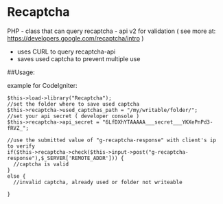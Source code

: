# Recaptcha
PHP - class that can query recaptcha - api v2 for validation
( see more at: https://developers.google.com/recaptcha/intro )

- uses CURL to query recaptcha-api
- saves used captcha to prevent multiple use

##Usage:

example  for CodeIgniter:

	$this->load->library("Recaptcha");
	//set the folder where to save used captcha
	$this->recaptcha->used_captchas_path = "/my/writable/folder/";
	//set your api secret ( developer console )
	$this->recaptcha->api_secret = "6LfDXhYTAAAAA___secret___YKXePnPd3-fRVZ_";
	
	//use the submitted value of "g-recaptcha-response" with client's ip to verify
	if($this->recaptcha->check($this->input->post("g-recaptcha-response"),$_SERVER['REMOTE_ADDR'])) {
	  //captcha is valid
	}
	else {
	  //invalid captcha, already used or folder not writeable
	  
	}
